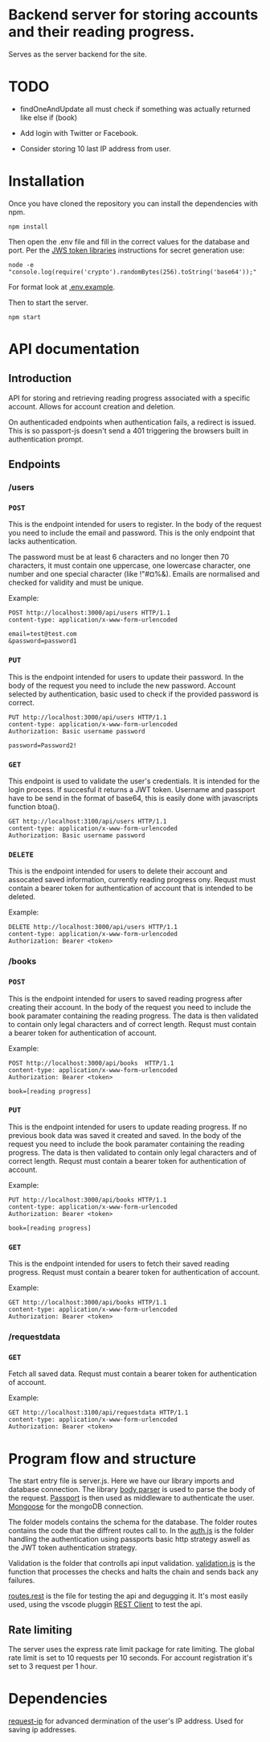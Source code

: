 # Backend server for storing accounts and their reading progress.

Serves as the server backend for the site. 

# TODO

- findOneAndUpdate all must check if something was actually returned like else if (book)

- Add login with Twitter or Facebook.

- Consider storing 10 last IP address from user.

# Installation
Once you have cloned the repository you can install the dependencies with npm.

```
npm install
```
Then open the .env file and fill in the correct values for the database and port. Per the [JWS token libraries](https://github.com/dwyl/hapi-auth-jwt2#generating-your-secret-key) instructions for secret generation use:
``` 
node -e "console.log(require('crypto').randomBytes(256).toString('base64'));"
```
For format look at [.env.example](.env.example).

Then to start the server.
```
npm start
```

# API documentation

## Introduction

API for storing and retrieving reading progress associated with a specific account. Allows for account creation and deletion.

On authenticaded endpoints when authentication fails, a redirect is issued. This is so passport-js doesn't send a 401 triggering the browsers built in authentication prompt.

## Endpoints
### /users

### `POST`
This is the endpoint intended for users to register. In the body of the request you need to include the email and password. 
This is the only endpoint that lacks authentication.

The password must be at least 6 characters and no longer then 70 characters, it must contain one uppercase, one lowercase character, one number and one special character (like !"#¤%&).
Emails are normalised and checked for validity and must be unique.

Example:
```
POST http://localhost:3000/api/users HTTP/1.1
content-type: application/x-www-form-urlencoded

email=test@test.com
&password=password1
``` 

### `PUT`
This is the endpoint intended for users to update their password. In the body of the request you need to include the new password. Account selected by authentication, basic used to check if the provided password is correct.

```
PUT http://localhost:3000/api/users HTTP/1.1
content-type: application/x-www-form-urlencoded
Authorization: Basic username password

password=Password2!
```

### `GET`
This endpoint is used to validate the user's credentials. It is intended for the login process. If succesful it returns a JWT token. Username and passport have to be send in the format of base64, this is easily done with javascripts function btoa().

```
GET http://localhost:3100/api/users HTTP/1.1
content-type: application/x-www-form-urlencoded
Authorization: Basic username password
```

### `DELETE`
This is the endpoint intended for users to delete their account and assocated saved information, currently reading progress ony. Requst must contain a bearer token for authentication of account that is intended to be deleted.

Example:
```
DELETE http://localhost:3000/api/users HTTP/1.1
content-type: application/x-www-form-urlencoded
Authorization: Bearer <token>
``` 

### /books

### `POST`
This is the endpoint intended for users to saved reading progress after creating their account. In the body of the request you need to include the book paramater containing the reading progress. The data is then validated to contain only legal characters and of correct length. Requst must contain a bearer token for authentication of account.

Example:
```
POST http://localhost:3000/api/books  HTTP/1.1
content-type: application/x-www-form-urlencoded
Authorization: Bearer <token>

book=[reading progress]
``` 
### `PUT`
This is the endpoint intended for users to update reading progress. If no previous book data was saved it created and saved. In the body of the request you need to include the book paramater containing the reading progress. The data is then validated to contain only legal characters and of correct length. Requst must contain a bearer token for authentication of account.

Example:
```
PUT http://localhost:3000/api/books HTTP/1.1
content-type: application/x-www-form-urlencoded
Authorization: Bearer <token>

book=[reading progress]
``` 
### `GET`
This is the endpoint intended for users to fetch their saved reading progress. Requst must contain a bearer token for authentication of account.

Example:
```
GET http://localhost:3000/api/books HTTP/1.1
content-type: application/x-www-form-urlencoded
Authorization: Bearer <token>
``` 

### /requestdata

### `GET`
Fetch all saved data. Requst must contain a bearer token for authentication of account.

Example:
```
GET http://localhost:3100/api/requestdata HTTP/1.1
content-type: application/x-www-form-urlencoded
Authorization: Bearer <token>
```

# Program flow and structure

The start entry file is server.js. Here we have our library imports and database connection. The library [body parser](https://github.com/expressjs/body-parser) is used to parse the body of the request. [Passport](https://www.passportjs.org/docs/) is then used as middleware to authenticate the user. [Mongoose](https://mongoosejs.com/docs/) for the mongoDB connection.

The folder models contains the schema for the database. The folder routes contains the code that the diffrent routes call to. In the [auth.js](routes/auth.js) is the folder handling the authentication using passports basic http strategy aswell as the JWT token authentication strategy. 

Validation is the folder that controlls api input validation. [validation.js](validation/validation.js) is the function that processes the checks and halts the chain and sends back any failures.

[routes.rest](route.rest) is the file for testing the api and degugging it. It's most easily used, using the vscode pluggin [REST Client](https://marketplace.visualstudio.com/items?itemName=humao.rest-client) to test the api.

## Rate limiting
The server uses the express rate limit package for rate limiting. The global rate limit is set to 10 requests per 10 seconds. For account registration it's set to 3 request per 1 hour.

# Dependencies

[request-ip](https://www.npmjs.com/package/request-ip) for advanced dermination of the user's IP address. Used for saving ip addresses.